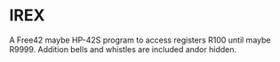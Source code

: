 # IREX
A Free42 maybe HP-42S program to access registers R100 until maybe R9999. Addition bells and whistles are included andor hidden.
